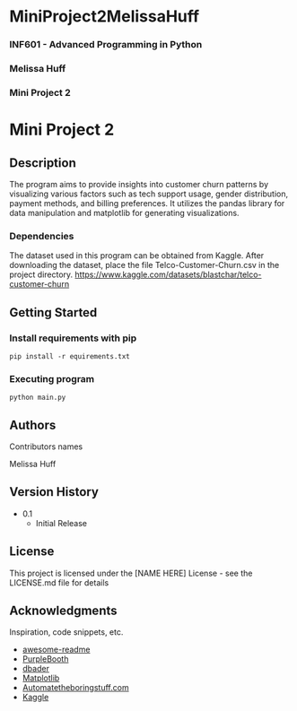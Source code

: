 # MiniProject2MelissaHuff
### INF601 - Advanced Programming in Python
### Melissa Huff
### Mini Project 2


# Mini Project 2


## Description
The program aims to provide insights into customer churn patterns by visualizing various factors such as tech support 
usage, gender distribution, payment methods, and billing preferences. It utilizes the pandas library for data 
manipulation and matplotlib for generating visualizations.

### Dependencies
The dataset used in this program can be obtained from Kaggle. After downloading the dataset, place the file 
Telco-Customer-Churn.csv in the project directory. https://www.kaggle.com/datasets/blastchar/telco-customer-churn

## Getting Started

### Install requirements with pip

```
pip install -r equirements.txt
```


### Executing program

```
python main.py
```

## Authors

Contributors names

Melissa Huff


## Version History

* 0.1
    * Initial Release

## License

This project is licensed under the [NAME HERE] License - see the LICENSE.md file for details

## Acknowledgments

Inspiration, code snippets, etc.
* [awesome-readme](https://github.com/matiassingers/awesome-readme)
* [PurpleBooth](https://gist.github.com/PurpleBooth/109311bb0361f32d87a2)
* [dbader](https://github.com/dbader/readme-template)
* [Matplotlib](https://matplotlib.org/stable/api/pyplot_summary.html)
* [Automatetheboringstuff.com](https://automatetheboringstuff.com/2e/chapter9/)
* [Kaggle](https://www.kaggle.com/)